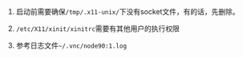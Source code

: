 1. 启动前需要确保`/tmp/.x11-unix/`下没有socket文件，有的话，先删除。

2. `/etc/X11/xinit/xinitrc`需要有其他用户的执行权限
3. 参考日志文件`~/.vnc/node90:1.log`